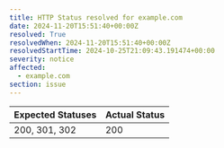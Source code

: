```yaml
---
title: HTTP Status resolved for example.com
date: 2024-11-20T15:51:40+00:00Z
resolved: True
resolvedWhen: 2024-11-20T15:51:40+00:00Z
resolvedStartTime: 2024-10-25T21:09:43.191474+00:00
severity: notice
affected:
  - example.com
section: issue
---
```


| Expected Statuses | Actual Status  |
|-------------------|----------------|
| 200, 301, 302 | 200 |
